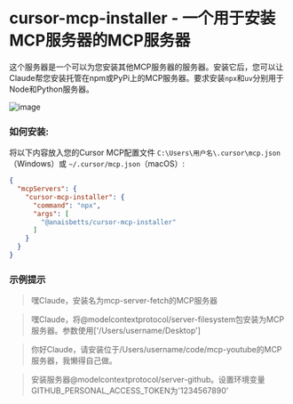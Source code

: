 # cursor-mcp-installer - 一个用于安装MCP服务器的MCP服务器

这个服务器是一个可以为您安装其他MCP服务器的服务器。安装它后，您可以让Claude帮您安装托管在npm或PyPi上的MCP服务器。要求安装`npx`和`uv`分别用于Node和Python服务器。

![image](https://github.com/user-attachments/assets/d082e614-b4bc-485c-a7c5-f80680348793)

### 如何安装:

将以下内容放入您的Cursor MCP配置文件 `C:\Users\用户名\.cursor\mcp.json`（Windows）或 `~/.cursor/mcp.json`（macOS）:

```json
{
  "mcpServers": {
    "cursor-mcp-installer": {
      "command": "npx",
      "args": [
        "@anaisbetts/cursor-mcp-installer"
      ]
    }
  }
}
```

### 示例提示

> 嘿Claude，安装名为mcp-server-fetch的MCP服务器

> 嘿Claude，将@modelcontextprotocol/server-filesystem包安装为MCP服务器。参数使用['/Users/username/Desktop']

> 你好Claude，请安装位于/Users/username/code/mcp-youtube的MCP服务器，我懒得自己做。

> 安装服务器@modelcontextprotocol/server-github。设置环境变量GITHUB_PERSONAL_ACCESS_TOKEN为'1234567890'
